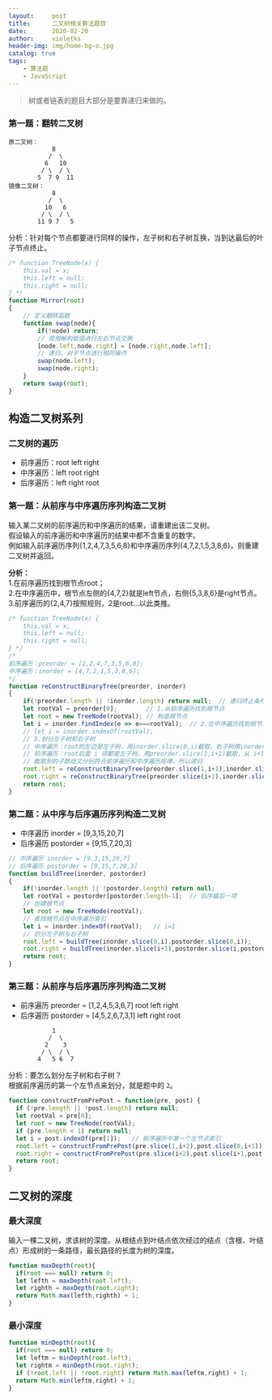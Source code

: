 ```yaml
---
layout:     post
title:      二叉树相关算法题目
date:       2020-02-20
author:     violetks
header-img: img/home-bg-o.jpg
catalog: true
tags:
    - 算法题
    - JavaScript
---
```


> 树或者链表的题目大部分是要靠递归来做的。

### 第一题：翻转二叉树
```
原二叉树：
    	    8
    	   /  \
    	  6   10
    	 / \  / \
    	5  7 9  11
镜像二叉树：
    	    8
    	   /  \
    	  10   6
    	 / \  / \
    	11 9 7   5
```

分析：针对每个节点都要进行同样的操作，左子树和右子树互换，当到达最后的叶子节点终止。<br>
```javascript
/* function TreeNode(x) {
    this.val = x;
    this.left = null;
    this.right = null;
} */
function Mirror(root)
{
    // 定义翻转函数
    function swap(node){
        if(!node) return;
        // 使用解构赋值进行左右节点交换
        [node.left,node.right] = [node.right,node.left];
        // 递归，对子节点进行相同操作
        swap(node.left);
        swap(node.right);
    }
    return swap(root);
}
```

## 构造二叉树系列
### 二叉树的遍历
- 前序遍历：root left right
- 中序遍历：left root right
- 后序遍历：left right root

### 第一题：从前序与中序遍历序列构造二叉树
输入某二叉树的前序遍历和中序遍历的结果，请重建出该二叉树。<br>
假设输入的前序遍历和中序遍历的结果中都不含重复的数字。<br>
例如输入前序遍历序列{1,2,4,7,3,5,6,8}和中序遍历序列{4,7,2,1,5,3,8,6}，则重建二叉树并返回。<br>

**分析：**<br>
1.在前序遍历找到根节点root；<br>
2.在中序遍历中，根节点左侧的{4,7,2}就是left节点，右侧{5,3,8,6}是right节点。<br>
3.前序遍历的{2,4,7}按照规则，2是root...以此类推。

```javascript
/* function TreeNode(x) {
    this.val = x;
    this.left = null;
    this.right = null;
} */
/*
前序遍历：preorder = [1,2,4,7,3,5,6,8];
中序遍历：inorder = [4,7,2,1,5,3,8,6];
*/
function reConstructBinaryTree(preorder, inorder)
{
    if(!preorder.length || !inorder.length) return null;  // 递归终止条件
    let rootVal = preorder[0];        // 1.从前序遍历找到根节点
    let root = new TreeNode(rootVal); // 构造根节点
    let i = inorder.findIndex(e => e===rootVal);  // 2.在中序遍历找到根节点的索引
    // let i = inorder.indexOf(rootVal);
    // 3.划分左子树和右子树
    // 中序遍历：root的左边是左子树，用inorder.slice(0,i)截取，右子树用inorder.slice(i+1)截取。
    // 前序遍历：root后面 i 项都是左子树，用preorder.slice(1,i+1)截取，从 i+1项都是右子树，用preorder.slice(i+1)截取。
    // 截取到的子数组又分别符合前序遍历和中序遍历规律，所以递归
    root.left = reConstructBinaryTree(preorder.slice(1,i+1),inorder.slice(0,i));
    root.right = reConstructBinaryTree(preorder.slice(i+1),inorder.slice(i+1));
    return root;
}
```

### 第二题：从中序与后序遍历序列构造二叉树
- 中序遍历 inorder = [9,3,15,20,7]
- 后序遍历 postorder = [9,15,7,20,3]

```javascript
// 中序遍历 inorder = [9,3,15,20,7]
// 后序遍历 postorder = [9,15,7,20,3]
function buildTree(inorder, postorder)
{
    if(!inorder.length || !postorder.length) return null;
    let rootVal = postorder[postorder.length-1];  // 后序最后一项
    // 创建根节点
    let root = new TreeNode(rootVal);
    // 查找根节点在中序遍历索引
    let i = inorder.indexOf(rootVal);   // i=1
    // 划分左子树与右子树
    root.left = buildTree(inorder.slice(0,i),postorder.slice(0,i));
    root.right = buildTree(inorder.slice(i+1),postorder.slice(i,postorder.length-1));
    return root;
}
```

### 第三题：从前序与后序遍历序列构造二叉树
- 前序遍历 preorder = [1,2,4,5,3,6,7]   root left right
- 后序遍历 postorder = [4,5,2,6,7,3,1]  left right root

```
    	    1
    	   /  \
    	  2    3
    	 / \  / \
    	4   5 6  7
```

分析：要怎么划分左子树和右子树？<br>
根据前序遍历的第一个左节点来划分，就是题中的 `2`。<br>
```javascript
function constructFromPrePost = function(pre, post) {
  if (!pre.length || !post.length) return null;
  let rootVal = pre[0];
  let root = new TreeNode(rootVal);
  if (pre.length < 1) return null;
  let i = post.indexOf(pre[1]);   // 前序遍历中第一个左节点索引
  root.left = constructFromPrePost(pre.slice(1,i+2),post.slice(0,i+1));
  root.right = constructFromPrePost(pre.slice(i+2),post.slice(i+1,post.length-1));
  return root;
}
```

## 二叉树的深度

### 最大深度
输入一棵二叉树，求该树的深度。从根结点到叶结点依次经过的结点（含根、叶结点）形成树的一条路径，最长路径的长度为树的深度。<br>
```javascript
function maxDepth(root){
  if(root === null) return 0;
  let lefth = maxDepth(root.left);
  let righth = maxDepth(root.right);
  return Math.max(lefth,righth) + 1;
}
```

### 最小深度
```javascript
function minDepth(root){
  if(root === null) return 0;
  let leftm = minDepth(root.left);
  let rightm = minDepth(root.right);
  if (!root.left || !root.right) return Math.max(leftm,right) + 1;
  return Math.min(leftm,right) + 1;
}
```